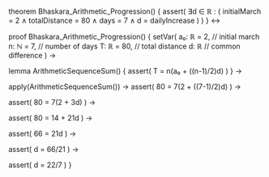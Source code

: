 theorem Bhaskara_Arithmetic_Progression() {
  assert(
    ∃d ∈ ℝ : (
      initialMarch = 2 ∧
      totalDistance = 80 ∧
      days = 7 ∧
      d = dailyIncrease
    )
  )
} ↔

proof Bhaskara_Arithmetic_Progression() {
  setVar(
    a₀: ℝ = 2,     // initial march
    n: ℕ = 7,      // number of days
    T: ℝ = 80,     // total distance
    d: ℝ           // common difference
  ) →
  
  lemma ArithmeticSequenceSum() {
    assert(
      T = n(a₀ + ((n-1)/2)d)
    )
  } →
  
  apply(ArithmeticSequenceSum()) →
  assert(
    80 = 7(2 + ((7-1)/2)d)
  ) →
  
  assert(
    80 = 7(2 + 3d)
  ) →
  
  assert(
    80 = 14 + 21d
  ) →
  
  assert(
    66 = 21d
  ) →
  
  assert(
    d = 66/21
  ) →
  
  assert(
    d = 22/7
  )
}